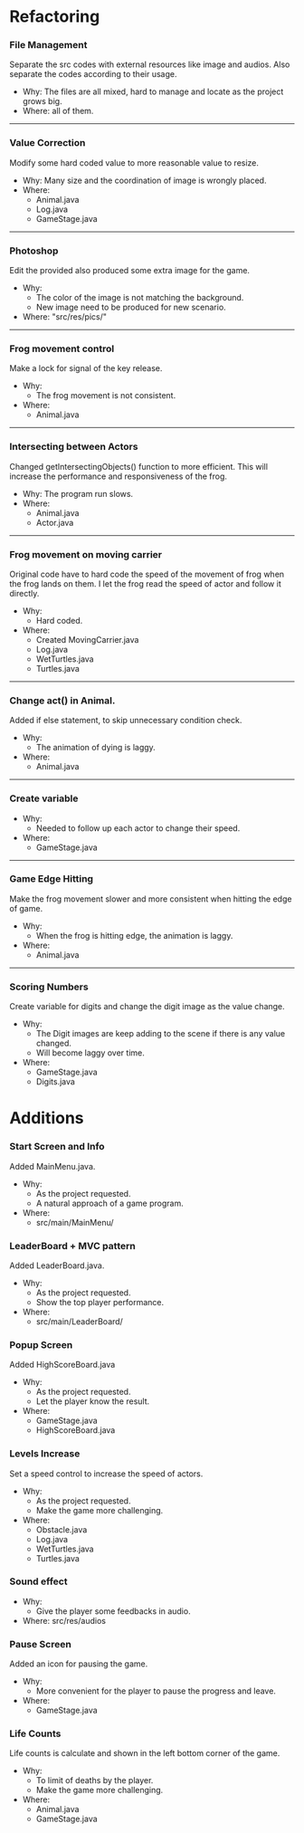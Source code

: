 # Refactoring
### File Management
Separate the src codes with external resources like image and audios. Also separate the codes according to their usage.
- Why: The files are all mixed, hard to manage and locate as the project grows big.
- Where: all of them.
---
### Value Correction
Modify some hard coded value to more reasonable value to resize.
- Why: Many size and the coordination of image is wrongly placed.
- Where:
    - Animal.java
    - Log.java
    - GameStage.java
---
### Photoshop
Edit the provided also produced some extra image for the game.
- Why: 
    - The color of the image is not matching the background.
    - New image need to be produced for new scenario.
- Where: "src/res/pics/"
---
### Frog movement control
Make a lock for signal of the key release.
- Why:
    - The frog movement is not consistent.
- Where:
    - Animal.java
---
### Intersecting between Actors
Changed getIntersectingObjects() function to more efficient. This will increase the performance and responsiveness of the frog.
- Why:
    The program run slows.
- Where:
    - Animal.java
    - Actor.java
---
### Frog movement on moving carrier
Original code have to hard code the speed of the movement of frog when the frog lands on them. I let the frog read the speed of actor and follow it directly.
- Why:
    - Hard coded.
- Where:
    - Created MovingCarrier.java
    - Log.java
    - WetTurtles.java
    - Turtles.java
---
### Change act() in Animal.
Added if else statement, to skip unnecessary condition check.
- Why:
    - The animation of dying is laggy.
- Where:
    - Animal.java
---
### Create variable
- Why:
    - Needed to follow up each actor to change their speed.
- Where:
    - GameStage.java
---
### Game Edge Hitting
Make the frog movement slower and more consistent when hitting the edge of game.
- Why:
    - When the frog is hitting edge, the animation is laggy.
- Where:
    - Animal.java

---
### Scoring Numbers
Create variable for digits and change the digit image as the value change.
- Why:
    - The Digit images are keep adding to the scene if there is any value changed.
    - Will become laggy over time.
- Where:
    - GameStage.java
    - Digits.java




# Additions

### Start Screen and Info
Added MainMenu.java.
- Why:
    - As the project requested.
    - A natural approach of a game program.
- Where:
    - src/main/MainMenu/
### LeaderBoard + MVC pattern
Added LeaderBoard.java.
- Why:
    - As the project requested.
    - Show the top player performance.
- Where:
    - src/main/LeaderBoard/

### Popup Screen
Added HighScoreBoard.java
- Why:
    - As the project requested.
    - Let the player know the result.
- Where:
    - GameStage.java
    - HighScoreBoard.java

### Levels Increase
Set a speed control to increase the speed of actors.
- Why:
    - As the project requested.
    - Make the game more challenging.
- Where:
    - Obstacle.java
    - Log.java
    - WetTurtles.java
    - Turtles.java

### Sound effect
- Why:
    - Give the player some feedbacks in audio.
- Where: src/res/audios

### Pause Screen
Added an icon for pausing the game.
- Why:
    - More convenient for the player to pause the progress and leave.
- Where:
    - GameStage.java

### Life Counts
Life counts is calculate and shown in the left bottom corner of the game.
- Why:
    - To limit of deaths by the player.
    - Make the game more challenging.
- Where:
    - Animal.java
    - GameStage.java



